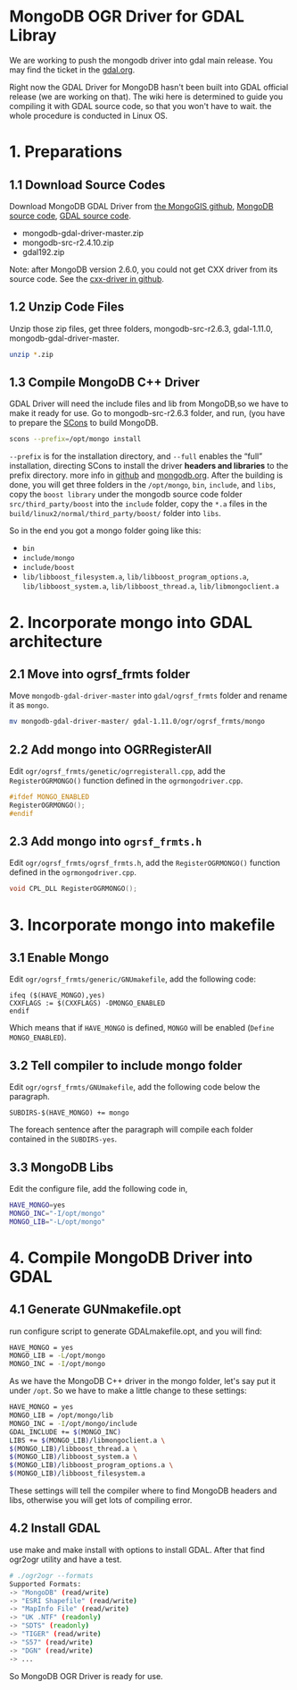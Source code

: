 # MongoDB OGR Driver for GDAL Libray

We are working to push the mongodb driver into gdal main release. You may find the ticket in the [gdal.org](http://trac.osgeo.org/gdal/ticket/5453).

Right now the GDAL Driver for MongoDB hasn't been built into GDAL official release (we are working on that). The wiki here is determined to guide you compiling it with GDAL source code, so that you won't have to wait. the whole procedure is conducted in Linux OS.

# 1. Preparations
## 1.1 Download Source Codes
Download MongoDB GDAL Driver from [the MongoGIS github](https://github.com/mongogis/mongodb-gdal-driver), [MongoDB source code](http://www.mongodb.org/downloads), [GDAL source code](http://trac.osgeo.org/gdal/wiki/DownloadSource). 

* mongodb-gdal-driver-master.zip
* mongodb-src-r2.4.10.zip
* gdal192.zip
 
Note: after MongoDB version 2.6.0, you could not get CXX driver from its source code. See the [cxx-driver in github](https://github.com/mongodb/mongo-cxx-driver).

## 1.2 Unzip Code Files
Unzip those zip files, get three folders, mongodb-src-r2.6.3, gdal-1.11.0, mongodb-gdal-driver-master.

```bash
unzip *.zip 
```

## 1.3 Compile MongoDB C++ Driver
GDAL Driver will need the include files and lib from MongoDB,so we have to make it ready for use. Go to mongodb-src-r2.6.3 folder, and run, (you have to prepare the [SCons](http://www.scons.org/) to build MongoDB.

```bash
scons --prefix=/opt/mongo install 
```
`--prefix` is for the installation directory, and `--full` enables the “full” installation, directing SCons to install the driver **headers and libraries** to the prefix directory. more info in [github](https://github.com/mongodb/mongo-cxx-driver/wiki/Download%20and%20Compile#build-options) and [mongodb.org](http://www.mongodb.org/about/contributors/tutorial/build-mongodb-from-source/). After the building is done, you will get three folders in the `/opt/mongo`, `bin`, `include`, and `libs`, copy the `boost library` under the mongodb source code folder `src/third_party/boost` into the `include` folder, copy the `*.a` files in the `build/linux2/normal/third_party/boost/` folder into `libs`.

So in the end you got a mongo folder going like this:

* `bin`
* `include/mongo`
* `include/boost`
* `lib/libboost_filesystem.a`, `lib/libboost_program_options.a`, `lib/libboost_system.a`, `lib/libboost_thread.a`, `lib/libmongoclient.a`

# 2. Incorporate mongo into GDAL architecture
## 2.1 Move into ogrsf_frmts folder
Move `mongodb-gdal-driver-master` into `gdal/ogrsf_frmts` folder and rename it as `mongo`.

```bash
mv mongodb-gdal-driver-master/ gdal-1.11.0/ogr/ogrsf_frmts/mongo
```

## 2.2 Add mongo into OGRRegisterAll
Edit `ogr/ogrsf_frmts/genetic/ogrregisterall.cpp`, add the `RegisterOGRMONGO()` function defined in the `ogrmongodriver.cpp`.

```c++
#ifdef MONGO_ENABLED
RegisterOGRMONGO();
#endif
```

## 2.3 Add mongo into `ogrsf_frmts.h`
Edit `ogr/ogrsf_frmts/ogrsf_frmts.h`, add the `RegisterOGRMONGO()` function defined in the `ogrmongodriver.cpp`.

```c++
void CPL_DLL RegisterOGRMONGO();
```

# 3. Incorporate mongo into makefile
## 3.1 Enable Mongo
Edit `ogr/ogrsf_frmts/generic/GNUmakefile`, add the following code:

```GNUmake
ifeq ($(HAVE_MONGO),yes)
CXXFLAGS := $(CXXFLAGS) -DMONGO_ENABLED
endif
```
Which means that if `HAVE_MONGO` is defined, `MONGO` will be enabled (`Define MONGO_ENABLED`).

## 3.2 Tell compiler to include mongo folder
Edit `ogr/ogrsf_frmts/GNUmakefile`, add the following code below the paragraph.

```GNUMake
SUBDIRS-$(HAVE_MONGO) += mongo 
```
The foreach sentence after the paragraph will compile each folder contained in the `SUBDIRS-yes`.

## 3.3 MongoDB Libs
Edit the configure file, add the following code in,

```bash
HAVE_MONGO=yes
MONGO_INC="-I/opt/mongo"
MONGO_LIB="-L/opt/mongo"
```

# 4. Compile MongoDB Driver into GDAL
## 4.1 Generate GUNmakefile.opt
run configure script to generate GDALmakefile.opt, and you will find:

```bash
HAVE_MONGO = yes
MONGO_LIB = -L/opt/mongo
MONGO_INC = -I/opt/mongo
```
As we have the MongoDB C++ driver in the mongo folder, let's say put it under `/opt`. So we have to make a little change to these settings:

```bash
HAVE_MONGO = yes
MONGO_LIB = /opt/mongo/lib
MONGO_INC = -I/opt/mongo/include
GDAL_INCLUDE += $(MONGO_INC)
LIBS += $(MONGO_LIB)/libmongoclient.a \
$(MONGO_LIB)/libboost_thread.a \
$(MONGO_LIB)/libboost_system.a \
$(MONGO_LIB)/libboost_program_options.a \
$(MONGO_LIB)/libboost_filesystem.a
```

These settings will tell the compiler where to find MongoDB headers and libs, otherwise you will get lots of compiling error.

## 4.2 Install GDAL
use make and make install with options to install GDAL. After that find ogr2ogr utility and have a test.

``` bash
# ./ogr2ogr --formats
Supported Formats:
-> "MongoDB" (read/write)
-> "ESRI Shapefile" (read/write)
-> "MapInfo File" (read/write)
-> "UK .NTF" (readonly)
-> "SDTS" (readonly)
-> "TIGER" (read/write)
-> "S57" (read/write)
-> "DGN" (read/write)
-> ...
```
So MongoDB OGR Driver is ready for use.
